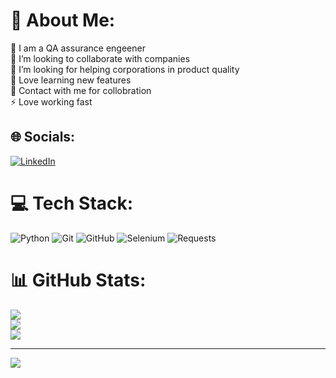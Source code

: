 # 💫 About Me:
🔭 I am a QA assurance engeener<br>👯 I’m looking to collaborate with companies<br>🤝 I’m looking for helping corporations in product quality<br>🌱 Love learning new features<br>💬 Contact with me for collobration<br>⚡ Love working fast


## 🌐 Socials:
[![LinkedIn](https://img.shields.io/badge/LinkedIn-%230077B5.svg?logo=linkedin&logoColor=white)](https://linkedin.com/in/https://www.linkedin.com/in/gevorg-gevorgyan-204b80341/) 

# 💻 Tech Stack:
![Python](https://img.shields.io/badge/python-3670A0?style=for-the-badge&logo=python&logoColor=ffdd54) ![Git](https://img.shields.io/badge/git-%23F05033.svg?style=for-the-badge&logo=git&logoColor=white) ![GitHub](https://img.shields.io/badge/github-%23121011.svg?style=for-the-badge&logo=github&logoColor=white) ![Selenium](https://img.shields.io/badge/Selenium-43B02A?style=for-the-badge&logo=selenium&logoColor=white) ![Requests](https://img.shields.io/badge/Requests-43B02A?style=for-the-badge&logo=https://raw.githubusercontent.com/username/repo/main/product-transfer-state-svgrepo-com.svg&logoColor=white)
# 📊 GitHub Stats:
![](https://github-readme-stats.vercel.app/api?username=GGev2003&theme=dark&hide_border=false&include_all_commits=false&count_private=false)<br/>
![](https://github-readme-streak-stats.herokuapp.com/?user=GGev2003&theme=dark&hide_border=false)<br/>
![](https://github-readme-stats.vercel.app/api/top-langs/?username=GGev2003&theme=dark&hide_border=false&include_all_commits=false&count_private=false&layout=compact)

---
[![](https://visitcount.itsvg.in/api?id=GGev2003&icon=0&color=0)](https://visitcount.itsvg.in)

<!-- Proudly created with GPRM ( https://gprm.itsvg.in ) -->

